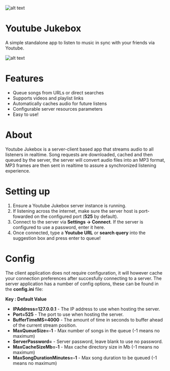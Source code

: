 ![alt text](https://i.imgur.com/mRdw746.png "Youtube Jukebox Logo")
# Youtube Jukebox
A simple standalone app to listen to music in sync with your friends via Youtube.

![alt text](https://i.imgur.com/A5iqojH.png "Youtube Jukebox Screenshot")

# Features
* Queue songs from URLs or direct searches
* Supports videos and playlist links
* Automatically caches audio for future listens
* Configurable server resources parameters
* Easy to use!

# About
Youtube Jukebox is a server-client based app that streams audio to all listeners in realtime.
Song requests are downloaded, cached and then queued by the server, the server will convert audio files into an MP3 format, MP3 frames are then sent in realtime to assure a synchronized listening experience.

# Setting up
1. Ensure a Youtube Jukebox server instance is running.
2. If listening across the internet, make sure the server host is port-fowarded on the configured port (**525** by default).
3. Connect to the server via **Settings -> Connect**. If the server is configured to use a password, enter it here.
4. Once connected, type a **Youtube URL** or **search query** into the suggestion box and press enter to queue!

# Config
The client application does not require configuration, it will however cache your connection preferences after succesfully connecting to a server.
The server application has a number of config options, these can be found in the **config.ini** file:

**Key : Default Value**
* **IPAddress=127.0.0.1**   - The IP address to use when hosting the server.
* **Port=525**              - The port to use when hosting the server.
* **BufferTimeMS=4000** - The amount of time in seconds to buffer ahead of the current stream position.
* **MaxQueueSize=-1** - Max number of songs in the queue (-1 means no maximum)
* **ServerPassword=** - Server password, leave blank to use no password.
* **MaxCacheSizeMb=-1** - Max cache directory size in Mb (-1 means no maximum)
* **MaxSongDurationMinutes=-1** - Max song duration to be queued (-1 means no maximum)

